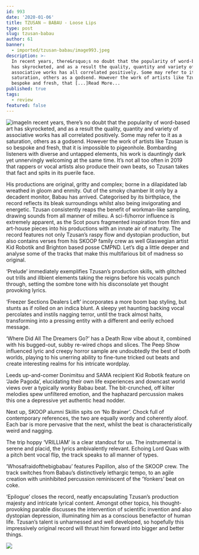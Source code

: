 ```yaml
---
id: 993
date: '2020-01-06'
title: TZUSAN – BABAU - Loose Lips
type: post
slug: tzusan-babau
author: 61
banner:
  - imported/tzusan-babau/image993.jpeg
description: >-
  In recent years, there&rsquo;s no doubt that the popularity of word-based art
  has skyrocketed, and as a result the quality, quantity and variety of
  associative works has all correlated positively. Some may refer to it as a
  saturation, others as a godsend. However the work of artists like Tzusan is so
  bespoke and fresh, that [...]Read More...
published: true
tags:
  - review
featured: false
---
```

![image](../imported/tzusan-babau/image993.jpeg)In recent years, there’s no doubt that the popularity of word-based art has skyrocketed, and as a result the quality, quantity and variety of associative works has all correlated positively. Some may refer to it as a saturation, others as a godsend. However the work of artists like Tzusan is so bespoke and fresh, that it is impossible to pigeonhole. Bombarding listeners with diverse and untapped elements, his work is dauntingly dark yet unnervingly welcoming at the same time. It’s not all too often in 2019 that rappers or vocal artists also produce their own beats, so Tzusan takes that fact and spits in its puerile face. 

His productions are original, gritty and complex; borne in a dilapidated lab wreathed in gloom and enmity. Out of the smoky chamber lit only by a decadent monitor, Babau has arrived. Categorised by its birthplace, the record reflects its bleak surroundings whilst also being invigorating and energetic. Tzusan consistently reaps the benefit of workman-like sampling, drawing sounds from all manner of milieu. A sci-fi/horror influence is extremely apparent, as the Scot pours fragmented inspiration from film and art-house pieces into his productions with an innate air of maturity. The record features not only Tzusan’s raspy flow and dystopian production, but also contains verses from his SKOOP family crew as well Glaswegian artist Kid Robotik and Brighton based posse CMPND. Let’s dig a little deeper and analyse some of the tracks that make this multifarious bit of madness so original.

‘Prelude’ immediately exemplifies Tzusan’s production skills, with glitched out trills and illbient elements taking the reigns before his vocals punch through, setting the sombre tone with his disconsolate yet thought provoking lyrics.

‘Freezer Sections Dealers Left’ incorporates a more boom bap styling, but stunts as if rolled on an indica blunt. A sleepy yet haunting backing vocal percolates and instils nagging terror, until the track almost halts, transforming into a pressing entity with a different and eerily echoed message.

‘Where Did All The Dreamers Go?’ has a Death Row vibe about it, combined with his bugged-out, subby re-wired chops and slices. The Peep Show influenced lyric and creepy horror sample are undoubtedly the best of both worlds, playing to his unerring ability to fine-tune tricked out beats and create interesting realms for his intricate wordplay.

Leeds up-and-comer Donimitsu and SAMA recipient Kid Robotik feature on ‘Jade Pagoda’, elucidating their own life experiences and downcast world views over a typically wonky Babau beat. The bit-crunched, off kilter melodies spew unfiltered emotion, and the haphazard percussion makes this one a depressive yet authentic head nodder.

Next up, SKOOP alumni Skillin spits on ‘No Brainer’. Chock full of contemporary references, the two are equally wordy and coherently aloof. Each bar is more pervasive that the next, whilst the beat is characteristically weird and nagging.

The trip hoppy ‘VRILLIAM’ is a clear standout for us. The instrumental is serene and placid, the lyrics ambivalently relevant. Echoing Lord Quas with a pitch bent vocal flip, the track speaks to all manner of types.

‘Whosafraidofthebigbabau’ features Papillon, also of the SKOOP crew. The track switches from Babau’s distinctively lethargic tempo, to an agile creation with uninhibited percussion reminiscent of the ‘Yonkers’ beat on coke.

‘Epilogue’ closes the record, neatly encapsulating Tzusan’s production majesty and intricate lyrical content. Amongst other topics, his thought-provoking parable discusses the intervention of scientific invention and also dystopian depression, illuminating him as a conscious benefactor of human life. Tzusan’s talent is unharnessed and well developed, so hopefully this impressively original record will thrust him forward into bigger and better things.

![](/wp-content/uploads/live/img/wysiwyg/5e138221d896b.jpg)